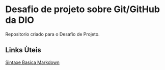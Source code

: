 # Desafio de projeto sobre Git/GitHub da DIO
Repositorio criado para o Desafio de Projeto.
## Links Ùteis
[Sintaxe Basica Markdown](https://www.markdownguide.org/)
